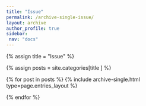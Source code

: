 ```yaml
---
title: "Issue"
permalink: /archive-single-issue/
layout: archive
author_profile: true
sidebar:
 nav: "docs"
---
```




{% assign title = "Issue" %}

{% assign posts = site.categories[title ] %} 

{% for post in posts %} {% include archive-single.html type=page.entries_layout %}

{% endfor %}

